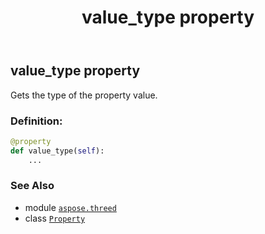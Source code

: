 ﻿---
title: value_type property
second_title: Aspose.3D for Python via .NET API References
description: 
type: docs
weight: 90
url: /python-net/aspose.threed/property/value_type/
is_root: false
---

## value_type property


Gets the type of the property value.
### Definition:
```python
@property
def value_type(self):
    ...
```

### See Also
* module [`aspose.threed`](../../)
* class [`Property`](/3d/python-net/aspose.threed/property)
